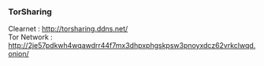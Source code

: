 ### TorSharing

Clearnet : http://torsharing.ddns.net/<br>
Tor Network : http://2je57pdkwh4wqawdrr44f7mx3dhpxphgskpsw3pnoyxdcz62vrkclwqd.onion/

